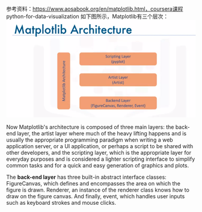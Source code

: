 参考资料：https://www.aosabook.org/en/matplotlib.html，coursera课程 python-for-data-visualization
如下图所示，Matplotlib有三个层次：
![](/matplotlib/images/matplotlib_arch.png)

Now Matplotlib's architecture is composed of three main layers: the back-end layer, the artist layer where much of the heavy lifting happens and is usually the appropriate programming paradigm when writing a web application server, or a UI application, or perhaps a script to be shared with other developers, and the scripting layer, which is the appropriate layer for everyday purposes and is considered a lighter scripting interface to simplify common tasks and for a quick and easy generation of graphics and plots. 

The **back-end layer** has three built-in abstract interface classes: FigureCanvas, which defines and encompasses the area on which the figure is drawn. Renderer, an instance of the renderer class knows how to draw on the figure canvas. And finally, event, which handles user inputs such as keyboard strokes and mouse clicks.